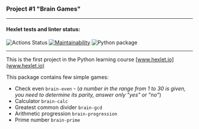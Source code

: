 ### Project #1 "Brain Games"
***

#### Hexlet tests and linter status:
![Actions Status](/workflows/hexlet-check/badge.svg)
[![Maintainability](https://api.codeclimate.com/v1/badges/cf37560170e9c9a92991/maintainability)](https://codeclimate.com/github/lion0k/python-project-lvl1/maintainability)
![Python package](https://github.com/lion0k/python-project-lvl1/workflows/Python%20package/badge.svg)
***

This is the first project in the Python learning course [www.hexlet.io](www.hexlet.io)

This package contains few simple games:

* Check even `brain-even` - (_a number in the range from 1 to 30 is given, you need to determine its parity, answer only "yes" or "no"_)
* Calculator `brain-calc`
* Greatest common divider `brain-gcd`
* Arithmetic progression `brain-progression`
* Prime number `brain-prime`
